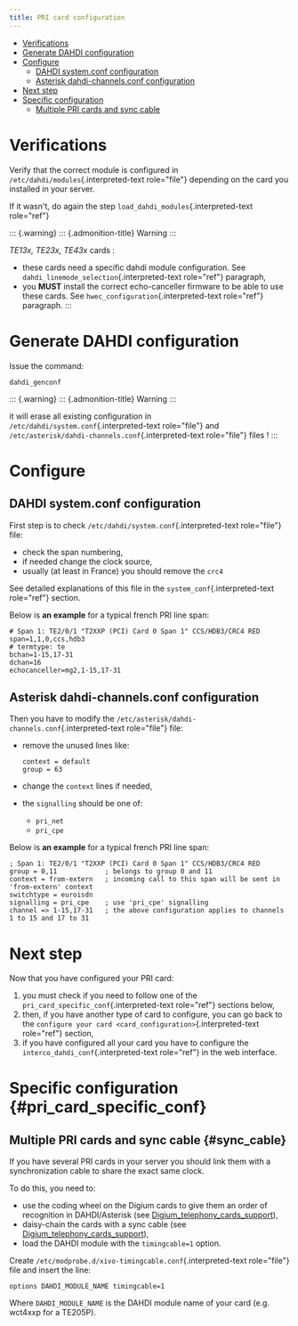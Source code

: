 ```yaml
---
title: PRI card configuration
---
```


-   [Verifications](#verifications)
-   [Generate DAHDI configuration](#generate-dahdi-configuration)
-   [Configure](#configure)
    -   [DAHDI system.conf
        configuration](#dahdi-system.conf-configuration)
    -   [Asterisk dahdi-channels.conf
        configuration](#asterisk-dahdi-channels.conf-configuration)
-   [Next step](#next-step)
-   [Specific configuration](#pri_card_specific_conf)
    -   [Multiple PRI cards and sync cable](#sync_cable)

Verifications
=============

Verify that the correct module is configured in
`/etc/dahdi/modules`{.interpreted-text role="file"} depending on the
card you installed in your server.

If it wasn\'t, do again the step `load_dahdi_modules`{.interpreted-text
role="ref"}

::: {.warning}
::: {.admonition-title}
Warning
:::

*TE13x, TE23x, TE43x* cards :

-   these cards need a specific dahdi module configuration. See
    `dahdi_linemode_selection`{.interpreted-text role="ref"} paragraph,
-   you **MUST** install the correct echo-canceller firmware to be able
    to use these cards. See `hwec_configuration`{.interpreted-text
    role="ref"} paragraph.
:::

Generate DAHDI configuration
============================

Issue the command:

    dahdi_genconf

::: {.warning}
::: {.admonition-title}
Warning
:::

it will erase all existing configuration in
`/etc/dahdi/system.conf`{.interpreted-text role="file"} and
`/etc/asterisk/dahdi-channels.conf`{.interpreted-text role="file"} files
!
:::

Configure
=========

DAHDI system.conf configuration
-------------------------------

First step is to check `/etc/dahdi/system.conf`{.interpreted-text
role="file"} file:

-   check the span numbering,
-   if needed change the clock source,
-   usually (at least in France) you should remove the `crc4`

See detailed explanations of this file in the
`system_conf`{.interpreted-text role="ref"} section.

Below is **an example** for a typical french PRI line span:

    # Span 1: TE2/0/1 "T2XXP (PCI) Card 0 Span 1" CCS/HDB3/CRC4 RED
    span=1,1,0,ccs,hdb3
    # termtype: te
    bchan=1-15,17-31
    dchan=16
    echocanceller=mg2,1-15,17-31

Asterisk dahdi-channels.conf configuration
------------------------------------------

Then you have to modify the
`/etc/asterisk/dahdi-channels.conf`{.interpreted-text role="file"} file:

-   remove the unused lines like:

        context = default
        group = 63

-   change the `context` lines if needed,
-   the `signalling` should be one of:
    -   `pri_net`
    -   `pri_cpe`

Below is **an example** for a typical french PRI line span:

    ; Span 1: TE2/0/1 "T2XXP (PCI) Card 0 Span 1" CCS/HDB3/CRC4 RED
    group = 0,11            ; belongs to group 0 and 11
    context = from-extern   ; incoming call to this span will be sent in 'from-extern' context
    switchtype = euroisdn
    signalling = pri_cpe    ; use 'pri_cpe' signalling
    channel => 1-15,17-31   ; the above configuration applies to channels 1 to 15 and 17 to 31

Next step
=========

Now that you have configured your PRI card:

1.  you must check if you need to follow one of the
    `pri_card_specific_conf`{.interpreted-text role="ref"} sections
    below,
2.  then, if you have another type of card to configure, you can go back
    to the `configure your card <card_configuration>`{.interpreted-text
    role="ref"} section,
3.  if you have configured all your card you have to configure the
    `interco_dahdi_conf`{.interpreted-text role="ref"} in the web
    interface.

Specific configuration {#pri_card_specific_conf}
======================

Multiple PRI cards and sync cable {#sync_cable}
---------------------------------

If you have several PRI cards in your server you should link them with a
synchronization cable to share the exact same clock.

To do this, you need to:

-   use the coding wheel on the Digium cards to give them an order of
    recognition in DAHDI/Asterisk (see
    [Digium\_telephony\_cards\_support](http://www.digium.com/en/support/telephony-cards)),
-   daisy-chain the cards with a sync cable (see
    [Digium\_telephony\_cards\_support](http://www.digium.com/en/support/telephony-cards)),
-   load the DAHDI module with the `timingcable=1` option.

Create `/etc/modprobe.d/xivo-timingcable.conf`{.interpreted-text
role="file"} file and insert the line:

    options DAHDI_MODULE_NAME timingcable=1

Where `DAHDI_MODULE_NAME` is the DAHDI module name of your card (e.g.
wct4xxp for a TE205P).
